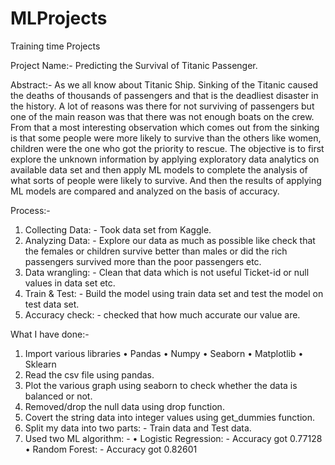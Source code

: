 # MLProjects
Training time Projects

Project Name:-
   Predicting the Survival of Titanic Passenger.
   
Abstract:-
   As we all know about Titanic Ship. Sinking of the Titanic caused the deaths of   thousands of passengers and that is the deadliest disaster in the history. A lot of
   reasons was there for not surviving of passengers but one of the main reason was that there was not enough boats on the crew. From that a most interesting observation 
   which comes out from the sinking is that some people were more likely to survive than the others like women, children were the one who got the priority to rescue. The 
   objective is to first explore the unknown information by applying exploratory data analytics on available data set and then apply ML models to complete the analysis of
   what sorts of people were likely to survive. And then the results of applying ML models are compared and analyzed on the basis of accuracy. 

Process:-
  1.	Collecting Data: - Took data set from Kaggle.
  2.	Analyzing Data: - Explore our data as much as possible like check that the females or children survive better than males or did the rich passengers survived more than the poor passengers etc.
  3.	Data wrangling: - Clean that data which is not useful Ticket-id or null values in data set etc.
  4.	Train & Test: - Build the model using train data set and test the model on test data set.
  5.	Accuracy check: - checked that how much accurate our value are.
  
What I have done:-
  1.	Import various libraries
   •	Pandas
   •	Numpy
   •	Seaborn
   •	Matplotlib
   •	Sklearn
  2.	Read the csv file using pandas.
  3.	Plot the various graph using seaborn to check whether the data is balanced or not.
  4.	Removed/drop the null data using drop function.
  5.	Covert the string data into integer values using get_dummies function.
  6.	Split my data into two parts: - Train data and Test data.
  7.	Used two ML algorithm: -
    •	Logistic Regression: - Accuracy got 0.77128
    •	Random Forest: - Accuracy got 0.82601


  

  

